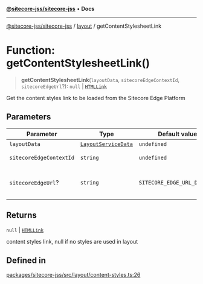 [**@sitecore-jss/sitecore-jss**](../../README.md) • **Docs**

***

[@sitecore-jss/sitecore-jss](../../README.md) / [layout](../README.md) / getContentStylesheetLink

# Function: getContentStylesheetLink()

> **getContentStylesheetLink**(`layoutData`, `sitecoreEdgeContextId`, `sitecoreEdgeUrl`?): `null` \| [`HTMLLink`](../../index/type-aliases/HTMLLink.md)

Get the content styles link to be loaded from the Sitecore Edge Platform

## Parameters

| Parameter | Type | Default value | Description |
| ------ | ------ | ------ | ------ |
| `layoutData` | [`LayoutServiceData`](../interfaces/LayoutServiceData.md) | `undefined` | Layout service data |
| `sitecoreEdgeContextId` | `string` | `undefined` | Sitecore Edge Context ID |
| `sitecoreEdgeUrl`? | `string` | `SITECORE_EDGE_URL_DEFAULT` | Sitecore Edge Platform URL. Default is https://edge-platform.sitecorecloud.io |

## Returns

`null` \| [`HTMLLink`](../../index/type-aliases/HTMLLink.md)

content styles link, null if no styles are used in layout

## Defined in

[packages/sitecore-jss/src/layout/content-styles.ts:26](https://github.com/Sitecore/jss/blob/49e56a9efb1742351f2d61235b0c8a0afb80e052/packages/sitecore-jss/src/layout/content-styles.ts#L26)
